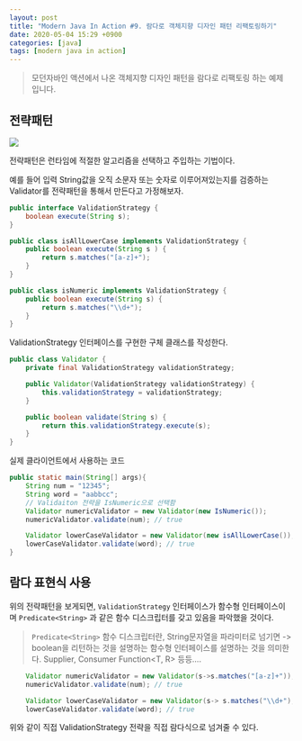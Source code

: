 ```yaml
---
layout: post
title: "Modern Java In Action #9. 람다로 객체지향 디자인 패턴 리팩토링하기"
date: 2020-05-04 15:29 +0900
categories: [java]
tags: [modern java in action]
---
```


> 모던자바인 액션에서 나온 객체지향 디자인 패턴을 람다로 리팩토링 하는 예제 입니다.

## 전략패턴

![](https://user-images.githubusercontent.com/28615416/80937488-4f57da80-8e10-11ea-9922-7eba1866b641.png)

전략패턴은 런타임에 적절한 알고리즘을 선택하고 주입하는 기법이다.

예를 들어 입력 String값을 오직 소문자 또는 숫자로 이루어져있는지를 검증하는 Validator를 전략패턴을 통해서 만든다고 가정해보자.

```java
public interface ValidationStrategy {
    boolean execute(String s);
}
```

```java
public class isAllLowerCase implements ValidationStrategy {
    public boolean execute(String s ) {
        return s.matches("[a-z]+");
    }
}

public class isNumeric implements ValidationStrategy {
    public boolean execute(String s) {
        return s.matches("\\d+");
    }
}
```

ValidationStrategy 인터페이스를 구현한 구체 클래스를 작성한다.

```java
public class Validator {
    private final ValidationStrategy validationStrategy;

    public Validator(ValidationStrategy validationStrategy) {
        this.validationStrategy = validationStrategy;
    }

    public boolean validate(String s) {
        return this.validationStrategy.execute(s);
    }
}
```

실제 클라이언트에서 사용하는 코드

```java
public static main(String[] args){
    String num = "12345";
    String word = "aabbcc";
    // Validaiton 전략을 IsNumeric으로 선택함
    Validator numericValidator = new Validator(new IsNumeric());
    numericValidator.validate(num); // true

    Validator lowerCaseValidator = new Validator(new isAllLowerCase());
    lowerCaseValidator.validate(word); // true
}
```

## 람다 표현식 사용

위의 전략패턴을 보게되면, `ValidationStrategy` 인터페이스가 함수형 인터페이스이며 `Predicate<String>` 과 같은 함수 디스크립터를 갖고 있음을 파악했을 것이다.

> `Predicate<String>` 함수 디스크립터란, String문자열을 파라미터로 넘기면 -> boolean을 리턴하는 것을 설명하는 함수형 인터페이스를 설명하는 것을 의미한다. Supplier<T>, Consumer<T> Function<T, R> 등등….

```java
    Validator numericValidator = new Validator(s->s.matches("[a-z]+"));
    numericValidator.validate(num); // true

    Validator lowerCaseValidator = new Validator(s-> s.matches("\\d+");
    lowerCaseValidator.validate(word); // true
```

위와 같이 직접 ValidationStrategy 전략을 직접 람다식으로 넘겨줄 수 있다.
